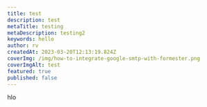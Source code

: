 ```yaml
---
title: test
description: test
metaTitle: testing
metaDescription: testing2
keywords: hello
author: rv
createdAt: 2023-03-20T12:13:19.824Z
coverImg: /img/how-to-integrate-google-smtp-with-formester.png
coverImgAlt: test
featured: true
published: false
---
```

h﻿lo
